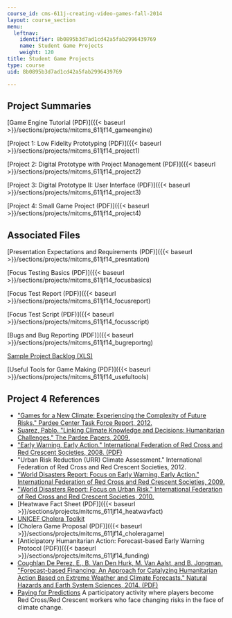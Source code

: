```yaml
---
course_id: cms-611j-creating-video-games-fall-2014
layout: course_section
menu:
  leftnav:
    identifier: 8b0895b3d7ad1cd42a5fab2996439769
    name: Student Game Projects
    weight: 120
title: Student Game Projects
type: course
uid: 8b0895b3d7ad1cd42a5fab2996439769

---
```


Project Summaries
-----------------

[Game Engine Tutorial (PDF)]({{< baseurl >}}/sections/projects/mitcms_611jf14_gameengine)

[Project 1: Low Fidelity Prototyping (PDF)]({{< baseurl >}}/sections/projects/mitcms_611jf14_project1)

[Project 2: Digital Prototype with Project Management (PDF)]({{< baseurl >}}/sections/projects/mitcms_611jf14_project2)

[Project 3: Digital Prototype II: User Interface (PDF)]({{< baseurl >}}/sections/projects/mitcms_611jf14_project3)

[Project 4: Small Game Project (PDF)]({{< baseurl >}}/sections/projects/mitcms_611jf14_project4)

Associated Files
----------------

[Presentation Expectations and Requirements (PDF)]({{< baseurl >}}/sections/projects/mitcms_611jf14_presntation)

[Focus Testing Basics (PDF)]({{< baseurl >}}/sections/projects/mitcms_611jf14_focusbasics)

[Focus Test Report (PDF)]({{< baseurl >}}/sections/projects/mitcms_611jf14_focusreport)

[Focus Test Script (PDF)]({{< baseurl >}}/sections/projects/mitcms_611jf14_focusscript)

[Bugs and Bug Reporting (PDF)]({{< baseurl >}}/sections/projects/mitcms_611jf14_bugreportng)

[Sample Project Backlog (XLS)](/coursemedia/cms-611j-creating-video-games-fall-2014/8955e50ab7c7d7b8e991393f0125707b_MITCMS_611JF14_SamplBacklg.xls)

[Useful Tools for Game Making (PDF)]({{< baseurl >}}/sections/projects/mitcms_611jf14_usefultools)

Project 4 References
--------------------

*   ["Games for a New Climate: Experiencing the Complexity of Future Risks." Pardee Center Task Force Report, 2012.](http://www.bu.edu/pardee/publications-library/2012-archive-2/games-climate-task-force/)
*   [Suarez, Pablo. "Linking Climate Knowledge and Decisions: Humanitarian Challenges." The Pardee Papers, 2009.](http://www.bu.edu/pardee/pardee-paper-007-climate/)
*   ["Early Warning, Early Action." International Federation of Red Cross and Red Crescent Societies, 2008. (PDF)](https://www.ifrc.org/Global/Publications/disasters/ew-ea-2008.pdf)
*   "Urban Risk Reduction (URR) Climate Assessment." International Federation of Red Cross and Red Crescent Societies, 2012.
*   ["World Disasters Report: Focus on Early Warning, Early Action." International Federation of Red Cross and Red Crescent Societies, 2009.](https://www.ifrc.org/en/publications-and-reports/world-disasters-report/wdr2009/)
*   ["World Disasters Report: Focus on Urban Risk." International Federation of Red Cross and Red Crescent Societies, 2010.](https://www.ifrc.org/en/publications-and-reports/world-disasters-report/wdr2010/)
*   [Heatwave Fact Sheet (PDF)]({{< baseurl >}}/sections/projects/mitcms_611jf14_heatwavfact)
*   [UNICEF Cholera Toolkit](http://www.unicef.org/cholera_toolkit/)
*   [Cholera Game Proposal (PDF)]({{< baseurl >}}/sections/projects/mitcms_611jf14_choleragame)
*   [Anticipatory Humanitarian Action: Forecast-based Early Warning Protocol (PDF)]({{< baseurl >}}/sections/projects/mitcms_611jf14_funding)
*   [Coughlan De Perez, E., B. Van Den Hurk, M. Van Aalst, and B. Jongman. "Forecast-based Financing: An Approach for Catalyzing Humanitarian Action Based on Extreme Weather and Climate Forecasts." Natural Hazards and Earth System Sciences, 2014. (PDF)](http://www.nat-hazards-earth-syst-sci.net/15/895/2015/nhess-15-895-2015.pdf)
*   [Paying for Predictions](http://www.climatecentre.org/resources-games/paying-for-predictions) A participatory activity where players become Red Cross/Red Crescent workers who face changing risks in the face of climate change.